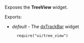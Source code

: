 Exposes the **TreeView** widget.

Exports:

- *default* - The [dxTrackBar](/api-reference/10%20UI%20Widgets/dxTreeView '/Documentation/ApiReference/UI_Widgets/dxTreeView/') widget

        require("ui/tree_view")
